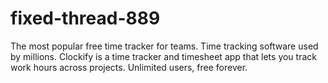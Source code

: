 # fixed-thread-889
The most popular free time tracker for teams. Time tracking software used by millions. Clockify is a time tracker and timesheet app that lets you track work hours across projects. Unlimited users, free forever.
